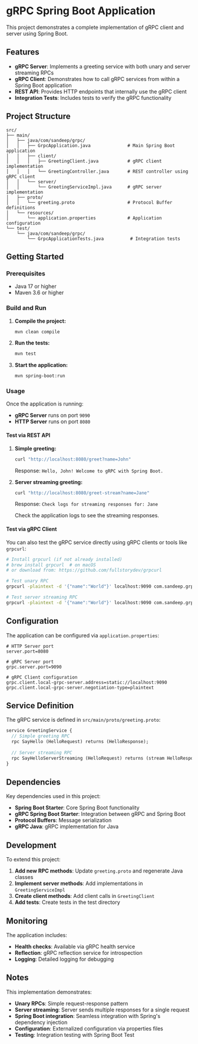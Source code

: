 # gRPC Spring Boot Application

This project demonstrates a complete implementation of gRPC client and server using Spring Boot.

## Features

- **gRPC Server**: Implements a greeting service with both unary and server streaming RPCs
- **gRPC Client**: Demonstrates how to call gRPC services from within a Spring Boot application
- **REST API**: Provides HTTP endpoints that internally use the gRPC client
- **Integration Tests**: Includes tests to verify the gRPC functionality

## Project Structure

```
src/
├── main/
│   ├── java/com/sandeep/grpc/
│   │   ├── GrpcApplication.java              # Main Spring Boot application
│   │   ├── client/
│   │   │   ├── GreetingClient.java           # gRPC client implementation
│   │   │   └── GreetingController.java       # REST controller using gRPC client
│   │   └── server/
│   │       └── GreetingServiceImpl.java      # gRPC server implementation
│   ├── proto/
│   │   └── greeting.proto                    # Protocol Buffer definitions
│   └── resources/
│       └── application.properties            # Application configuration
└── test/
    └── java/com/sandeep/grpc/
        └── GrpcApplicationTests.java          # Integration tests
```

## Getting Started

### Prerequisites

- Java 17 or higher
- Maven 3.6 or higher

### Build and Run

1. **Compile the project:**
   ```bash
   mvn clean compile
   ```

2. **Run the tests:**
   ```bash
   mvn test
   ```

3. **Start the application:**
   ```bash
   mvn spring-boot:run
   ```

### Usage

Once the application is running:

- **gRPC Server** runs on port `9090`
- **HTTP Server** runs on port `8080`

#### Test via REST API

1. **Simple greeting:**
   ```bash
   curl "http://localhost:8080/greet?name=John"
   ```
   Response: `Hello, John! Welcome to gRPC with Spring Boot.`

2. **Server streaming greeting:**
   ```bash
   curl "http://localhost:8080/greet-stream?name=Jane"
   ```
   Response: `Check logs for streaming responses for: Jane`
   
   Check the application logs to see the streaming responses.

#### Test via gRPC Client

You can also test the gRPC service directly using gRPC clients or tools like `grpcurl`:

```bash
# Install grpcurl (if not already installed)
# brew install grpcurl  # on macOS
# or download from: https://github.com/fullstorydev/grpcurl

# Test unary RPC
grpcurl -plaintext -d '{"name":"World"}' localhost:9090 com.sandeep.grpc.GreetingService/SayHello

# Test server streaming RPC
grpcurl -plaintext -d '{"name":"World"}' localhost:9090 com.sandeep.grpc.GreetingService/SayHelloServerStreaming
```

## Configuration

The application can be configured via `application.properties`:

```properties
# HTTP Server port
server.port=8080

# gRPC Server port
grpc.server.port=9090

# gRPC Client configuration
grpc.client.local-grpc-server.address=static://localhost:9090
grpc.client.local-grpc-server.negotiation-type=plaintext
```

## Service Definition

The gRPC service is defined in `src/main/proto/greeting.proto`:

```protobuf
service GreetingService {
  // Simple greeting RPC
  rpc SayHello (HelloRequest) returns (HelloResponse);
  
  // Server streaming RPC
  rpc SayHelloServerStreaming (HelloRequest) returns (stream HelloResponse);
}
```

## Dependencies

Key dependencies used in this project:

- **Spring Boot Starter**: Core Spring Boot functionality
- **gRPC Spring Boot Starter**: Integration between gRPC and Spring Boot
- **Protocol Buffers**: Message serialization
- **gRPC Java**: gRPC implementation for Java

## Development

To extend this project:

1. **Add new RPC methods**: Update `greeting.proto` and regenerate Java classes
2. **Implement server methods**: Add implementations in `GreetingServiceImpl`
3. **Create client methods**: Add client calls in `GreetingClient`
4. **Add tests**: Create tests in the test directory

## Monitoring

The application includes:

- **Health checks**: Available via gRPC health service
- **Reflection**: gRPC reflection service for introspection
- **Logging**: Detailed logging for debugging

## Notes

This implementation demonstrates:

- **Unary RPCs**: Simple request-response pattern
- **Server streaming**: Server sends multiple responses for a single request
- **Spring Boot integration**: Seamless integration with Spring's dependency injection
- **Configuration**: Externalized configuration via properties files
- **Testing**: Integration testing with Spring Boot Test